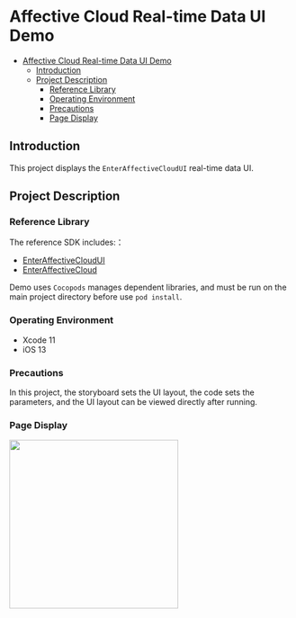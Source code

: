 # Affective Cloud Real-time Data UI Demo

- [Affective Cloud Real-time Data UI Demo](#affective-cloud-real-time-data-ui-demo)
  - [Introduction](#introduction)
  - [Project Description](#project-description)
    - [Reference Library](#reference-library)
    - [Operating Environment](#operating-environment)
    - [Precautions](#precautions)
    - [Page Display](#page-display)

## Introduction

This project displays the `EnterAffectiveCloudUI` real-time data UI.

## Project Description

### Reference Library

The reference SDK includes:：

- [EnterAffectiveCloudUI](../EnterAffectiveCloudUI/)
- [EnterAffectiveCloud](../../EnterAffectiveCloud/)
  
Demo uses `Cocopods` manages dependent libraries, and must be run on the main project directory before use `pod install`.

### Operating Environment

- Xcode 11  
- iOS 13

### Precautions

In this project, the storyboard sets the UI layout, the code sets the parameters, and the UI layout can be viewed directly after running.

### Page Display
<img src="https://github.com/Entertech/Enter-AffectiveCloud-iOS-SDK/blob/master/img/IMG_1387CA2E29C4-1.jpeg" width="300">